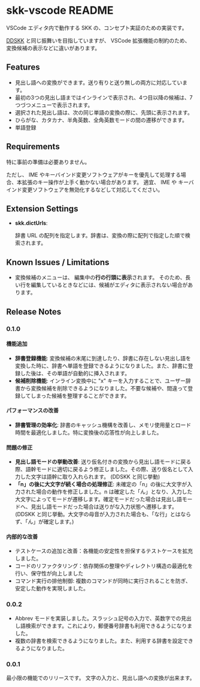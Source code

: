 # skk-vscode README

VSCode エディタ内で動作する SKK の、コンセプト実証のための実装です。

[DDSKK](https://github.com/skk-dev/ddskk/) と同じ振舞いを目指していますが、 VSCode 拡張機能の制約のため、変換候補の表示などに違いがあります。

## Features

- 見出し語への変換ができます。送り有りと送り無しの両方に対応しています。
- 最初の3つの見出し語まではインラインで表示され、4つ目以降の候補は、7つづつメニューで表示されます。
- 選択された見出し語は、次の同じ単語の変換の際に、先頭に表示されます。
- ひらがな、カタカナ、半角英数、全角英数モードの間の遷移ができます。
- 単語登録


## Requirements

特に事前の準備は必要ありません。

ただし、 IME やキーバインド変更ソフトウェアがキーを優先して処理する場合、本拡張のキー操作が上手く動かない場合があります。
適宜、 IME や キーバインド変更ソフトウェアを無効化するなどして対応してください。


## Extension Settings

- **skk.dictUrls**:
  
  辞書 URL の配列を指定します。辞書は、変換の際に配列で指定した順で検索されます。

## Known Issues / Limitations

- 変換候補のメニューは、 編集中の**行の行頭に表示**されます。
  そのため、長い行を編集しているときなどには、候補がエディタに表示されない場合があります。


## Release Notes

### 0.1.0
#### 機能追加
- **辞書登録機能**: 変換候補の末尾に到達したり、辞書に存在しない見出し語を変換した時に、辞書へ単語を登録できるようになりました。また、辞書に登録した後は、その単語が自動的に挿入されます。
- **候補削除機能**: インライン変換中に "x" キーを入力することで、ユーザー辞書から変換候補を削除できるようになりました。不要な候補や、間違って登録してしまった候補を整理することができます。

#### パフォーマンスの改善
- **辞書管理の効率化**: 辞書のキャッシュ機構を改善し、メモリ使用量とロード時間を最適化しました。特に変換後の応答性が向上しました。

 #### 問題の修正
- **見出し語モードの挙動改善**: 送り仮名付きの変換から見出し語モードに戻る際、語幹モードに適切に戻るよう修正しました。その際、送り仮名として入力した文字は語幹に取り入れられます。 (DDSKK と同じ挙動)
- **「n」の後に大文字が続く場合の処理修正**: 未確定の「n」の後に大文字が入力された場合の動作を修正しました。n は確定した「ん」となり、入力した大文字によってモードが遷移します。確定モードだった場合は見出し語モードへ、見出し語モードだった場合は送りがな入力状態へ遷移します。(DDSKK と同じ挙動。大文字の母音が入力された場合も、「な行」とはならず、「ん」が確定します。)

#### 内部的な改善
- テストケースの追加と改善：各機能の安定性を担保するテストケースを拡充しました。
- コードのリファクタリング：依存関係の整理やディレクトリ構造の最適化を行い、保守性が向上しました
- コマンド実行の排他制御: 複数のコマンドが同時に実行されることを防ぎ、安定した動作を実現しました。

### 0.0.2
- Abbrev モードを実装しました。スラッシュ記号の入力で、英数字での見出し語検索ができます。これにより，郵便番号辞書も利用できるようになりました。
- 複数の辞書を検索できるようになりました。また、利用する辞書を設定できるようになりました。

### 0.0.1

最小限の機能でのリリースです。
文字の入力と、見出し語への変換が出来ます。
